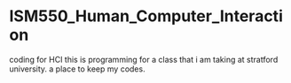 # ISM550_Human_Computer_Interaction
coding for HCI
this is programming for a class that i am taking at stratford university. a place to keep my codes.
